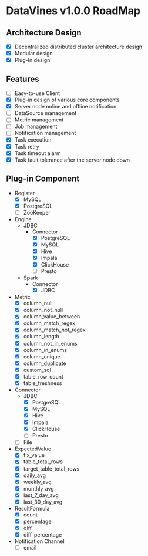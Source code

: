 # DataVines v1.0.0 RoadMap
## Architecture Design
- [X] Decentralized distributed cluster architecture design
- [X] Modular design
- [X] Plug-In design
## Features
- [ ] Easy-to-use Client
- [X] Plug-in design of various core components
- [X] Server node online and offline notification
- [ ] DataSource management
- [ ] Metric management
- [ ] Job management
- [ ] Notification management
- [X] Task execution
- [X] Task retry
- [X] Task timeout alarm
- [X] Task fault tolerance after the server node down
## Plug-in Component
- Register
    - [X] MySQL
    - [X] PostgreSQL
    - [ ] ZooKeeper
- Engine
    - JDBC
        - Connector
            - [X] PostgreSQL
            - [X] MySQL
            - [X] Hive
            - [X] Impala
            - [X] ClickHouse
            - [ ] Presto
    - Spark
        - Connector
            - [X] JDBC
- Metric
    - [X] column_null
    - [X] column_not_null
    - [X] column_value_between
    - [X] column_match_regex
    - [X] column_match_not_regex
    - [X] column_length
    - [X] column_not_in_enums
    - [X] column_in_enums
    - [X] column_unique
    - [X] column_duplicate
    - [X] custom_sql
    - [X] table_row_count
    - [X] table_freshness
- Connector
    - JDBC
        - [X] PostgreSQL
        - [X] MySQL
        - [X] Hive
        - [X] Impala
        - [X] ClickHouse
        - [ ] Presto
    - [ ] File
- ExpectedValue
    - [X] fix_value
    - [X] table_total_rows
    - [X] target_table_total_rows
    - [X] daily_avg
    - [X] weekly_avg
    - [X] monthly_avg
    - [X] last_7_day_avg
    - [X] last_30_day_avg
- ResultFormula
    - [X] count
    - [X] percentage
    - [X] diff
    - [X] diff_percentage
- Notification Channel
    - [ ] email
